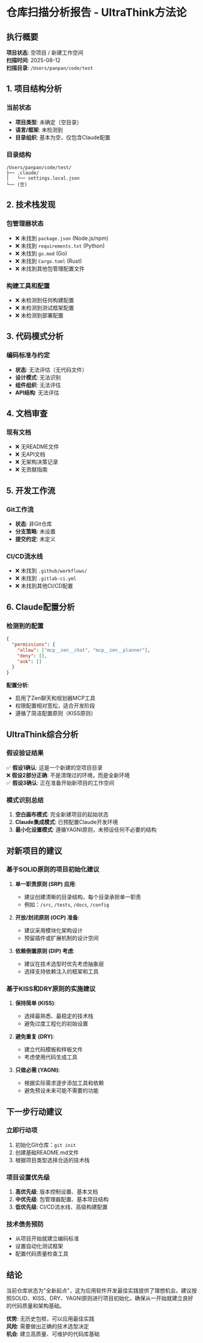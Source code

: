 # 仓库扫描分析报告 - UltraThink方法论

## 执行概要

**项目状态**: 空项目 / 新建工作空间  
**扫描时间**: 2025-08-12  
**扫描目录**: `/Users/panpan/code/test`  

## 1. 项目结构分析

### 当前状态
- **项目类型**: 未确定（空目录）
- **语言/框架**: 未检测到
- **目录组织**: 基本为空，仅包含Claude配置

### 目录结构
```
/Users/panpan/code/test/
├── .claude/
│   └── settings.local.json
└── (空)
```

## 2. 技术栈发现

### 包管理器状态
- ❌ 未找到 `package.json` (Node.js/npm)
- ❌ 未找到 `requirements.txt` (Python)
- ❌ 未找到 `go.mod` (Go)
- ❌ 未找到 `Cargo.toml` (Rust)
- ❌ 未找到其他包管理配置文件

### 构建工具和配置
- ❌ 未检测到任何构建配置
- ❌ 未检测到测试框架配置
- ❌ 未检测到部署配置

## 3. 代码模式分析

### 编码标准与约定
- **状态**: 无法评估（无代码文件）
- **设计模式**: 无法识别
- **组件组织**: 无法评估
- **API结构**: 无法评估

## 4. 文档审查

### 现有文档
- ❌ 无README文件
- ❌ 无API文档
- ❌ 无架构决策记录
- ❌ 无贡献指南

## 5. 开发工作流

### Git工作流
- **状态**: 非Git仓库
- **分支策略**: 未设置
- **提交约定**: 未定义

### CI/CD流水线
- ❌ 未找到 `.github/workflows/`
- ❌ 未找到 `.gitlab-ci.yml`
- ❌ 未找到其他CI/CD配置

## 6. Claude配置分析

### 检测到的配置
```json
{
  "permissions": {
    "allow": ["mcp__zen__chat", "mcp__zen__planner"],
    "deny": [],
    "ask": []
  }
}
```

**配置分析**:
- 启用了Zen聊天和规划器MCP工具
- 权限配置相对宽松，适合开发阶段
- 遵循了简洁配置原则（KISS原则）

## UltraThink综合分析

### 假设验证结果
✅ **假设1确认**: 这是一个新建的空项目目录  
❌ **假设2部分正确**: 不是清理过的环境，而是全新环境  
✅ **假设3确认**: 正在准备开始新项目的工作空间  

### 模式识别总结
1. **空白画布模式**: 完全新建项目的起始状态
2. **Claude集成模式**: 已预配置Claude开发环境
3. **最小化设置模式**: 遵循YAGNI原则，未预设任何不必要的结构

## 对新项目的建议

### 基于SOLID原则的项目初始化建议

1. **单一职责原则 (SRP) 应用**:
   - 建议创建清晰的目录结构，每个目录承担单一职责
   - 例如：`/src`, `/tests`, `/docs`, `/config`

2. **开放/封闭原则 (OCP) 准备**:
   - 建议采用模块化架构设计
   - 预留插件或扩展机制的设计空间

3. **依赖倒置原则 (DIP) 考虑**:
   - 建议在技术选型时优先考虑抽象层
   - 选择支持依赖注入的框架和工具

### 基于KISS和DRY原则的实施建议

1. **保持简单 (KISS)**:
   - 选择最熟悉、最稳定的技术栈
   - 避免过度工程化的初始设置

2. **避免重复 (DRY)**:
   - 建立代码模板和样板文件
   - 考虑使用代码生成工具

3. **只做必需 (YAGNI)**:
   - 根据实际需求逐步添加工具和依赖
   - 避免预设未来可能不需要的功能

## 下一步行动建议

### 立即行动项
1. 初始化Git仓库：`git init`
2. 创建基础README.md文件
3. 根据项目类型选择合适的技术栈

### 项目设置优先级
1. **高优先级**: 版本控制设置、基本文档
2. **中优先级**: 包管理器配置、基本项目结构
3. **低优先级**: CI/CD流水线、高级构建配置

### 技术债务预防
- 从项目开始就建立编码标准
- 设置自动化测试框架
- 配置代码质量检查工具

## 结论

当前仓库状态为"全新起点"，这为应用软件开发最佳实践提供了理想机会。建议按照SOLID、KISS、DRY、YAGNI原则进行项目初始化，确保从一开始就建立良好的代码质量和架构基础。

**优势**: 无历史包袱，可以应用最佳实践  
**风险**: 需要做出正确的技术选型决定  
**机会**: 建立高质量、可维护的代码库基础